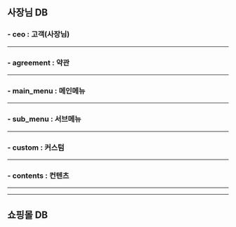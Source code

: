 ## 사장님 DB
### - ceo : 고객(사장님)
- - -
### - agreement : 약관
- - -
### - main_menu : 메인메뉴
- - -
### - sub_menu : 서브메뉴
- - -
### - custom : 커스텀
- - -
### - contents : 컨텐츠
- - -
- - -
## 쇼핑몰 DB